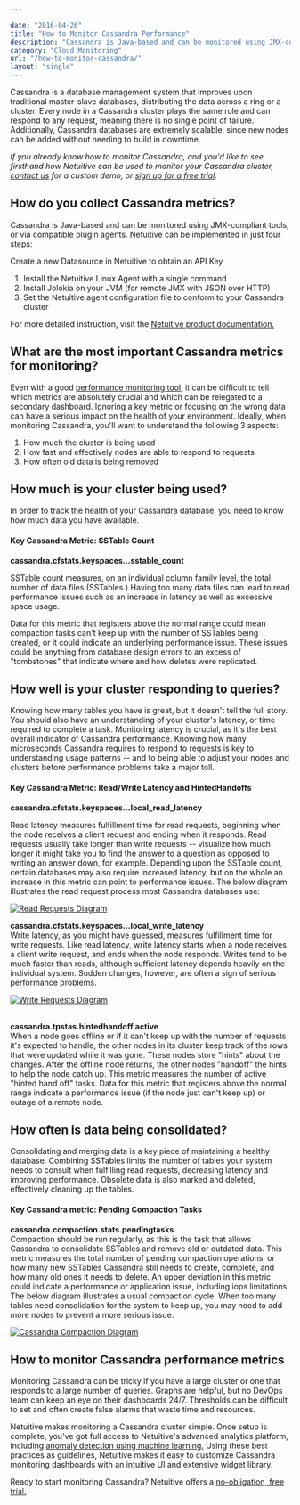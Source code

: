 ```yaml
---

date: "2016-04-26"
title: "How to Monitor Cassandra Performance"
description: "Cassandra is Java-based and can be monitored using JMX-compliant tools, or via compatible plugin agents. Netuitive can be implemented in just four steps."
category: "Cloud Monitoring"
url: "/how-to-monitor-cassandra/"
layout: "single"
---
```


Cassandra is a database management system that improves upon traditional master-slave databases, distributing the data across a ring or a cluster. Every node in a Cassandra cluster plays the same role and can respond to any request, meaning there is no single point of failure. Additionally, Cassandra databases are extremely scalable, since new nodes can be added without needing to build in downtime.

*If you already know how to monitor Cassandra, and you'd like to see firsthand how Netuitive can be used to monitor your Cassandra cluster, [contact us](/contact) for a custom demo, or [sign up for a free trial](/signup).*

How do you collect Cassandra metrics?
-------------------------------------

Cassandra is Java-based and can be monitored using JMX-compliant tools, or via compatible plugin agents. Netuitive can be implemented in just four steps:

Create a new Datasource in Netuitive to obtain an API Key

1.  Install the Netuitive Linux Agent with a single command
2.  Install Jolokia on your JVM (for remote JMX with JSON over HTTP)
3.  Set the Netuitive agent configuration file to conform to your Cassandra cluster

For more detailed instruction, visit the [Netuitive product documentation.](https://help.netuitive.com/Content/FrontMatter/frameless_home_page.htm)

What are the most important Cassandra metrics for monitoring?
-------------------------------------------------------------

Even with a good [performance monitoring tool](/), it can be difficult to tell which metrics are absolutely crucial and which can be relegated to a secondary dashboard. Ignoring a key metric or focusing on the wrong data can have a serious impact on the health of your environment. Ideally, when monitoring Cassandra, you'll want to understand the following 3 aspects:

1.  How much the cluster is being used
2.  How fast and effectively nodes are able to respond to requests
3.  How often old data is being removed

How much is your cluster being used?
------------------------------------

In order to track the health of your Cassandra database, you need to know how much data you have available.

#### Key Cassandra Metric: SSTable Count

**cassandra.cfstats.keyspaces...sstable_count**

SSTable count measures, on an individual column family level, the total number of data files (SSTables.) Having too many data files can lead to read performance issues such as an increase in latency as well as excessive space usage.

Data for this metric that registers above the normal range could mean compaction tasks can't keep up with the number of SSTables being created, or it could indicate an underlying performance issue. These issues could be anything from database design errors to an excess of "tombstones" that indicate where and how deletes were replicated.

How well is your cluster responding to queries?
-----------------------------------------------

Knowing how many tables you have is great, but it doesn't tell the full story. You should also have an understanding of your cluster's latency, or time required to complete a task. Monitoring latency is crucial, as it's the best overall indicator of Cassandra performance. Knowing how many microseconds Cassandra requires to respond to requests is key to understanding usage patterns -- and to being able to adjust your nodes and clusters before performance problems take a major toll.

#### Key Cassandra Metric: Read/Write Latency and HintedHandoffs

**cassandra.cfstats.keyspaces...local_read_latency**

Read latency measures fulfillment time for read requests, beginning when the node receives a client request and ending when it responds. Read requests usually take longer than write requests -- visualize how much longer it might take you to find the answer to a question as opposed to writing an answer down, for example. Depending upon the SSTable count, certain databases may also require increased latency, but on the whole an increase in this metric can point to performance issues. The below diagram illustrates the read request process most Cassandra databases use:

[![Read Requests Diagram](https://s3-us-west-2.amazonaws.com/com-netuitive-app-usw2-public/wp-content/uploads/2016/05/ReadRequests-Diagram.png)](https://s3-us-west-2.amazonaws.com/com-netuitive-app-usw2-public/wp-content/uploads/2016/05/ReadRequests-Diagram.png)

**cassandra.cfstats.keyspaces...local_write_latency**\
Write latency, as you might have guessed, measures fulfillment time for write requests. Like read latency, write latency starts when a node receives a client write request, and ends when the node responds. Writes tend to be much faster than reads, although sufficient latency depends heavily on the individual system. Sudden changes, however, are often a sign of serious performance problems.

[![Write Requests Diagram](https://s3-us-west-2.amazonaws.com/com-netuitive-app-usw2-public/wp-content/uploads/2016/05/WriteRequestsDiagram.png)](https://s3-us-west-2.amazonaws.com/com-netuitive-app-usw2-public/wp-content/uploads/2016/05/WriteRequestsDiagram.png)

**\
cassandra.tpstas.hintedhandoff.active**\
When a node goes offline or if it can't keep up with the number of requests it's expected to handle, the other nodes in its cluster keep track of the rows that were updated while it was gone. These nodes store "hints" about the changes. After the offline node returns, the other nodes "handoff" the hints to help the node catch up. This metric measures the number of active "hinted hand off" tasks. Data for this metric that registers above the normal range indicate a performance issue (if the node just can't keep up) or outage of a remote node.

How often is data being consolidated?
-------------------------------------

Consolidating and merging data is a key piece of maintaining a healthy database. Combining SSTables limits the number of tables your system needs to consult when fulfilling read requests, decreasing latency and improving performance. Obsolete data is also marked and deleted, effectively cleaning up the tables.

#### Key Cassandra metric: Pending Compaction Tasks

**cassandra.compaction.stats.pendingtasks**\
Compaction should be run regularly, as this is the task that allows Cassandra to consolidate SSTables and remove old or outdated data. This metric measures the total number of pending compaction operations, or how many new SSTables Cassandra still needs to create, complete, and how many old ones it needs to delete. An upper deviation in this metric could indicate a performance or application issue, including iops limitations. The below diagram illustrates a usual compaction cycle. When too many tables need consolidation for the system to keep up, you may need to add more nodes to prevent a more serious issue.

[![Cassandra Compaction Diagram](https://s3-us-west-2.amazonaws.com/com-netuitive-app-usw2-public/wp-content/uploads/2016/05/Cassandra-Compaction-Diagram.png)](https://s3-us-west-2.amazonaws.com/com-netuitive-app-usw2-public/wp-content/uploads/2016/05/Cassandra-Compaction-Diagram.png)

How to monitor Cassandra performance metrics
--------------------------------------------

Monitoring Cassandra can be tricky if you have a large cluster or one that responds to a large number of queries. Graphs are helpful, but no DevOps team can keep an eye on their dashboards 24/7. Thresholds can be difficult to set and often create false alarms that waste time and resources.

Netuitive makes monitoring a Cassandra cluster simple. Once setup is complete, you've got full access to Netuitive's advanced analytics platform, including [anomaly detection using machine learning.](/how-to-leverage-machine-learning-for-proactive-monitoring-alerts) Using these best practices as guidelines, Netuitive makes it easy to customize Cassandra monitoring dashboards with an intuitive UI and extensive widget library.

Ready to start monitoring Cassandra? Netuitive offers a [no-obligation, free trial.](/signup)
